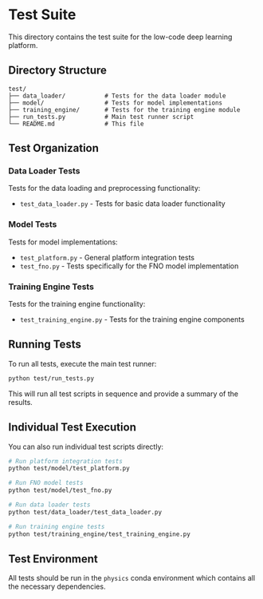 # Test Suite

This directory contains the test suite for the low-code deep learning platform.

## Directory Structure

```
test/
├── data_loader/           # Tests for the data loader module
├── model/                 # Tests for model implementations
├── training_engine/       # Tests for the training engine module
├── run_tests.py           # Main test runner script
└── README.md              # This file
```

## Test Organization

### Data Loader Tests
Tests for the data loading and preprocessing functionality:
- `test_data_loader.py` - Tests for basic data loader functionality

### Model Tests
Tests for model implementations:
- `test_platform.py` - General platform integration tests
- `test_fno.py` - Tests specifically for the FNO model implementation

### Training Engine Tests
Tests for the training engine functionality:
- `test_training_engine.py` - Tests for the training engine components

## Running Tests

To run all tests, execute the main test runner:

```bash
python test/run_tests.py
```

This will run all test scripts in sequence and provide a summary of the results.

## Individual Test Execution

You can also run individual test scripts directly:

```bash
# Run platform integration tests
python test/model/test_platform.py

# Run FNO model tests
python test/model/test_fno.py

# Run data loader tests
python test/data_loader/test_data_loader.py

# Run training engine tests
python test/training_engine/test_training_engine.py
```

## Test Environment

All tests should be run in the `physics` conda environment which contains all the necessary dependencies.